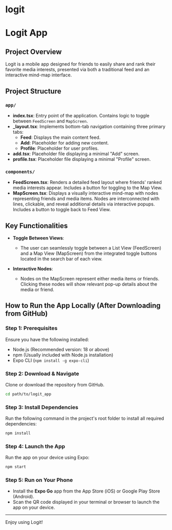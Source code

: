 # logit

# Logit App

## Project Overview
Logit is a mobile app designed for friends to easily share and rank their favorite media interests, presented via both a traditional feed and an interactive mind-map interface.

## Project Structure

### `app/`
- **index.tsx**: Entry point of the application. Contains logic to toggle between `FeedScreen` and `MapScreen`.
- **_layout.tsx**: Implements bottom-tab navigation containing three primary tabs:
  - **Feed**: Displays the main content feed.
  - **Add**: Placeholder for adding new content.
  - **Profile**: Placeholder for user profiles.
- **add.tsx**: Placeholder file displaying a minimal "Add" screen.
- **profile.tsx**: Placeholder file displaying a minimal "Profile" screen.

### `components/`
- **FeedScreen.tsx**: Renders a detailed feed layout where friends' ranked media interests appear. Includes a button for toggling to the Map View.
- **MapScreen.tsx**: Displays a visually interactive mind-map with nodes representing friends and media items. Nodes are interconnected with lines, clickable, and reveal additional details via interactive popups. Includes a button to toggle back to Feed View.

## Key Functionalities

- **Toggle Between Views**:
  - The user can seamlessly toggle between a List View (FeedScreen) and a Map View (MapScreen) from the integrated toggle buttons located in the search bar of each view.

- **Interactive Nodes**:
  - Nodes on the MapScreen represent either media items or friends. Clicking these nodes will show relevant pop-up details about the media or friend.

## How to Run the App Locally (After Downloading from GitHub)

### Step 1: Prerequisites
Ensure you have the following installed:
- Node.js (Recommended version: 18 or above)
- npm (Usually included with Node.js installation)
- Expo CLI (`npm install -g expo-cli`)

### Step 2: Download & Navigate
Clone or download the repository from GitHub.

```bash
cd path/to/logit_app
```

### Step 3: Install Dependencies
Run the following command in the project's root folder to install all required dependencies:

```bash
npm install
```

### Step 4: Launch the App
Run the app on your device using Expo:

```bash
npm start
```

### Step 5: Run on Your Phone
- Install the **Expo Go** app from the App Store (iOS) or Google Play Store (Android).
- Scan the QR code displayed in your terminal or browser to launch the app on your device.

---

Enjoy using Logit!
